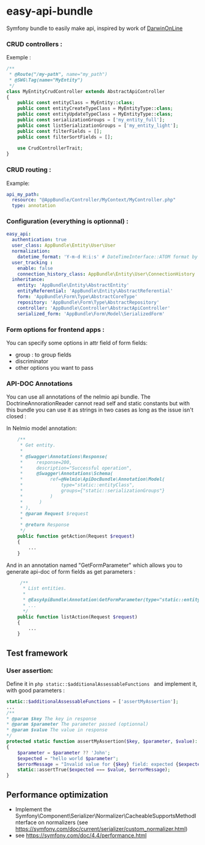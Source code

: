 # easy-api-bundle
Symfony bundle to easily make api, inspired by work of [DarwinOnLine](https://github.com/DarwinOnLine)

### CRUD controllers :
Exemple :
```php
/**
 * @Route("/my-path", name="my_path")
 * @SWG\Tag(name="MyEntity")
 */
class MyEntityCrudController extends AbstractApiController
{
    public const entityClass = MyEntity::class;
    public const entityCreateTypeClass = MyEntityType::class;
    public const entityUpdateTypeClass = MyEntityType::class;
    public const serializationGroups = ['my_entity_full'];
    public const listSerializationGroups = ['my_entity_light'];
    public const filterFields = [];
    public const filterSortFields = [];
    
    use CrudControllerTrait;
}
```
### CRUD routing :
Example:
```yaml
api_my_path:
  resource: "@AppBundle/Controller/MyContext/MyController.php"
  type: annotation
```

### Configuration (everything is optionnal) :

```yaml
easy_api:
  authentication: true
  user_class: AppBundle\Entity\User\User
  normalization:
    datetime_format: 'Y-m-d H:i:s' # DateTimeInterface::ATOM format by default
  user_tracking :
    enable: false
    connection_history_class: AppBundle\Entity\User\ConnectionHistory
  inheritance:
    entity: 'AppBundle\Entity\AbstractEntity'
    entityReferential: 'AppBundle\Entity\AbstractReferential'
    form: 'AppBundle\Form\Type\AbstractCoreType'
    repository: 'AppBundle\Form\Type\AbstractRepository'
    controller: 'AppBundle\Controller\AbstractApiController'
    serialized_form: 'AppBundle\Form\Model\SerializedForm'
```

### Form options for frontend apps :
You can specify some options in attr field of form fields:
* group : to group fields 
* discriminator
* other options you want to pass

### API-DOC Annotations
You can use all annotations of the nelmio api bundle.
The DoctrineAnnorationReader cannot read self and static constants but with this bundle you can use it as strings in two cases as long as the issue isn't closed :

In Nelmio model annotation:
```php
    /**
     * Get entity.
     *
     * @Swagger\Annotations\Response(
     *     response=200,
     *     description="Successful operation",
     *     @Swagger\Annotations\Schema(
     *          ref=@Nelmio\ApiDocBundle\Annotation\Model(
     *              type="static::entityClass",
     *              groups={"static::serializationGroups"}
     *          )
     *      )
     * ),
     * @param Request $request
     *
     * @return Response
     */
    public function getAction(Request $request)
    {
        ...
    }
```
And in an annotation named "GetFormParameter" which allows you to generate api-doc of form fields as get parameters :
```php
     /**
      * List entities.
      *
      * @EasyApiBundle\Annotation\GetFormParameter(type="static::entitySearchTypeClass")
      * ...
      */
    public function listAction(Request $request)
    {
        ...       
    }
```
## Test framework
### User assertion:
Define it in ```php static::$additionalAssessableFunctions ``` and implement it, with good parameters :
```php
static::$additionalAssessableFunctions = ['assertMyAssertion'];
...
/**
* @param $key The key in response
* @param $parameter The parameter passed (optionnal)
* @param $value The value in response
*/
protected static function assertMyAssertion($key, $parameter, $value): void
{
    $parameter = $parameter ?? 'John';
    $expected = "hello world $parameter";
    $errorMessage = "Invalid value for {$key} field: expected {$expected}, get {$value}";
    static::assertTrue($expected === $value, $errorMessage);
}
```
## Performance optimization
* Implement the Symfony\Component\Serializer\Normalizer\CacheableSupportsMethodInterface on normalizers (see https://symfony.com/doc/current/serializer/custom_normalizer.html)
* see https://symfony.com/doc/4.4/performance.html